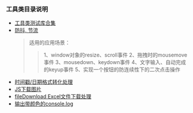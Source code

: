 ### 工具类目录说明

- [工具类测试库合集](./tests/package.json)
- [防抖, 节流](./1002.js)
  > 适用的应用场景：
  >> 1、window对象的resize、scroll事件
  >> 2、拖拽时的mousemove事件
  >> 3、mousedown、keydown事件
  >> 4、文字输入、自动完成的keyup事件
  >> 5、实现一个按钮的防连续性下的二次点击操作
- [时间戳/日期格式转化处理](./1003.js)
- [JS下载图片](./1004.js)
- [fileDownload Excel文件下载处理](./1005.js)
- [输出带颜色的console.log](./1006.js)